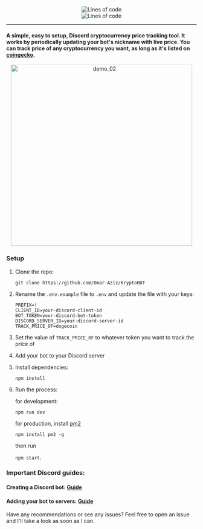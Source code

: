 <div style="text-align: center;">
<img alt="Lines of code" src="https://s3.aws-k8s.generated.photos/ai-generated-photos/upscaler-uploads/343/b8cc5902-f216-46fe-b394-83028ff0ed2a.png">
</div>
<div style="text-align: center;">
<img alt="Lines of code" src="https://img.shields.io/tokei/lines/github/omar-aziz/kryptobot">
</div>

---

#### A simple, easy to setup, Discord cryptocurrency price tracking tool. It works by periodically updating your bot's nickname with live price. You can track price of any cryptocurrency you want, as long as it's listed on [coingecko](https://coingecko.com 'coingecko').

<div style="text-align: center;">
<img src="https://media4.giphy.com/media/LGeZInqJeW24CCKs6D/giphy.gif?cid=790b761135c71de6ecd715b85bcc0a87a8accf565b8fcb18&rid=giphy.gif&ct=g" alt="demo_02" width="480">
</div>

### Setup

1. Clone the repo:

   `git clone https://github.com/Omar-Aziz/KryptoBOT`

2. Rename the `.env.example` file to `.env` and update the file with your keys:
   ```
   PREFIX=!
   CLIENT_ID=your-discord-client-id
   BOT_TOKEN=your-discord-bot-token
   DISCORD_SERVER_ID=your-discord-server-id
   TRACK_PRICE_OF=dogecoin
   ```
3. Set the value of `TRACK_PRICE_OF` to whatever token you want to track the price
   of
4. Add your bot to your Discord server
5. Install dependencies:

    `npm install`
6. Run the process:

    for development:

    `npm run dev`

    for production, install [pm2](https://github.com/Unitech/pm2)

    `npm install pm2 -g`

    then run

    `npm start`.

### Important Discord guides:

#### Creating a Discord bot: [Guide](https://discord.com/developers/applications 'Guide')

#### Adding your bot to servers: [Guide](https://discordjs.guide/preparations/adding-your-bot-to-servers.html)

Have any recommendations or see any issues? Feel free to open an issue and I'll take a look as soon as I can.
